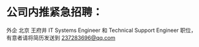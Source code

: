 # 公司内推紧急招聘：

外企
北京  王府井
IT Systems Engineer 和
Technical Support Engineer
职位，
有意者请将简历发送到
237283696@qq.com

